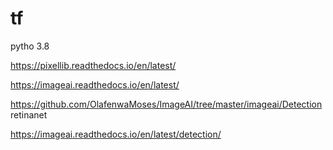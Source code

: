 # tf
pytho 3.8

https://pixellib.readthedocs.io/en/latest/

https://imageai.readthedocs.io/en/latest/

https://github.com/OlafenwaMoses/ImageAI/tree/master/imageai/Detection retinanet

https://imageai.readthedocs.io/en/latest/detection/
